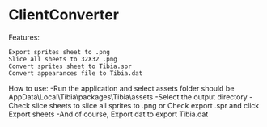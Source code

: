 # ClientConverter
 Features:

    Export sprites sheet to .png
    Slice all sheets to 32X32 .png
    Convert sprites sheet to Tibia.spr
    Convert appearances file to Tibia.dat​

 How to use:
-Run the application and select assets folder should be AppData\Local\Tibia\packages\Tibia\assets
-Select the output directory
-Check slice sheets to slice all sprites to .png or Check export .spr and click Export sheets
-And of course, Export dat to export Tibia.dat 
